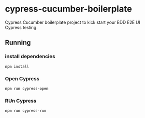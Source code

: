 # cypress-cucumber-boilerplate

Cypress Cucumber boilerplate project to kick start your BDD E2E UI Cypress testing.

## Running

### install dependencies
```
npm install
```

### Open Cypress

```
npm run cypress-open
```

### RUn Cypress

```
npm run cypress-run
```
